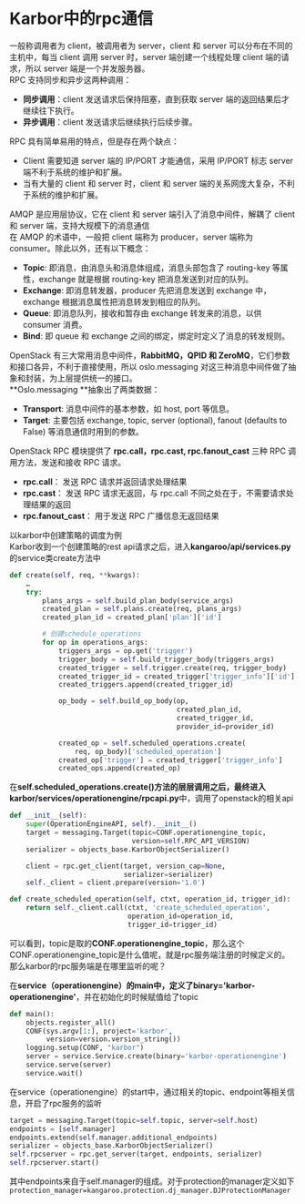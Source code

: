 # Karbor中的rpc通信

一般称调用者为 client，被调用者为 server，client 和 server 可以分布在不同的主机中，每当 client 调用 server 时，server 端创建一个线程处理 client 端的请求，所以 server 端是一个并发服务器。  
RPC 支持同步和异步这两种调用：  
- **同步调用**：client 发送请求后保持阻塞，直到获取 server 端的返回结果后才继续往下执行。
- **异步调用**：client 发送请求后继续执行后续步骤。
 
RPC 具有简单易用的特点，但是存在两个缺点：  
- Client 需要知道 server 端的 IP/PORT 才能通信，采用 IP/PORT 标志 server 端不利于系统的维护和扩展。
- 当有大量的 client 和 server 时，client 和 server 端的关系网庞大复杂，不利于系统的维护和扩展。

AMQP 是应用层协议，它在 client 和 server 端引入了消息中间件，解耦了 client 和 server 端，支持大规模下的消息通信  
在 AMQP 的术语中，一般把 client 端称为 producer，server 端称为 consumer。除此以外，还有以下概念：  
- **Topic**: 即消息，由消息头和消息体组成，消息头部包含了 routing-key 等属性，exchange 就是根据 routing-key 把消息发送到对应的队列。
- **Exchange**: 即消息转发器，producer 先把消息发送到 exchange 中，exchange 根据消息属性把消息转发到相应的队列。
- **Queue**: 即消息队列，接收和暂存由 exchange 转发来的消息，以供 consumer 消费。
- **Bind**: 即 queue 和 exchange 之间的绑定，绑定时定义了消息的转发规则。

OpenStack 有三大常用消息中间件，**RabbitMQ，QPID 和 ZeroMQ**，它们参数和接口各异，不利于直接使用，所以 oslo.messaging 对这三种消息中间件做了抽象和封装，为上层提供统一的接口。  
**Oslo.messaging **抽象出了两类数据：  
- **Transport**: 消息中间件的基本参数，如 host, port 等信息。
- **Target**: 主要包括 exchange, topic, server (optional), fanout (defaults to False) 等消息通信时用到的参数。

OpenStack RPC 模块提供了 **rpc.call，rpc.cast, rpc.fanout_cast** 三种 RPC 调用方法，发送和接收 RPC 请求。
- **rpc.call**： 发送 RPC 请求并返回请求处理结果
- **rpc.cast**： 发送 RPC 请求无返回，与 rpc.call 不同之处在于，不需要请求处理结果的返回
- **rpc.fanout_cast**： 用于发送 RPC 广播信息无返回结果


以karbor中创建策略的调度为例  
Karbor收到一个创建策略的rest api请求之后，进入**kangaroo/api/services.py**的service类create方法中
```python
def create(self, req, **kwargs):
    …    
    try:
        plans_args = self.build_plan_body(service_args)
        created_plan = self.plans.create(req, plans_args)
        created_plan_id = created_plan['plan']['id']

        # 创建schedule_operations
        for op in operations_args:
            triggers_args = op.get('trigger')
            trigger_body = self.build_trigger_body(triggers_args)
            created_trigger = self.trigger.create(req, trigger_body)
            created_trigger_id = created_trigger['trigger_info']['id']
            created_triggers.append(created_trigger_id)

            op_body = self.build_op_body(op,
                                         created_plan_id,
                                         created_trigger_id,
                                         provider_id=provider_id)

            created_op = self.scheduled_operations.create(
                req, op_body)['scheduled_operation']
            created_op['trigger'] = created_trigger['trigger_info']
            created_ops.append(created_op)

```
在**self.scheduled_operations.create()**方法的层层调用之后，最终进入**karbor/services/operationengine/rpcapi.py**中，调用了openstack的相关api
```python
def __init__(self):
    super(OperationEngineAPI, self).__init__()
    target = messaging.Target(topic=CONF.operationengine_topic,
                              version=self.RPC_API_VERSION)
    serializer = objects_base.KarborObjectSerializer()

    client = rpc.get_client(target, version_cap=None,
                            serializer=serializer)
    self._client = client.prepare(version='1.0')

def create_scheduled_operation(self, ctxt, operation_id, trigger_id):
    return self._client.call(ctxt, 'create_scheduled_operation',
                             operation_id=operation_id,
                             trigger_id=trigger_id)
```
可以看到，topic是取的**CONF.operationengine_topic**，那么这个CONF.operationengine_topic是什么值呢，就是rpc服务端注册的时候定义的。那么karbor的rpc服务端是在哪里监听的呢？

在**service（operationengine）**的main中，定义了**binary='karbor-operationengine'**，并在初始化的时候赋值给了topic
```python
def main():
    objects.register_all()
    CONF(sys.argv[1:], project='karbor',
         version=version.version_string())
    logging.setup(CONF, "karbor")
    server = service.Service.create(binary='karbor-operationengine')
    service.serve(server)
    service.wait()

```
在service（operationengine）的start中，通过相关的topic、endpoint等相关信息，开启了rpc服务的监听
```python
target = messaging.Target(topic=self.topic, server=self.host)
endpoints = [self.manager]
endpoints.extend(self.manager.additional_endpoints)
serializer = objects_base.KarborObjectSerializer()
self.rpcserver = rpc.get_server(target, endpoints, serializer)
self.rpcserver.start()

```
其中endpoints来自于self.manager的组成。对于protection的manager定义如下
`protection_manager=kangaroo.protection.dj_manager.DJProtectionManager`

